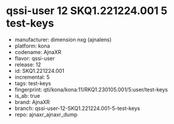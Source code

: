 # qssi-user 12 SKQ1.221224.001 5 test-keys
- manufacturer: dimension nxg (ajnalens)
- platform: kona
- codename: AjnaXR
- flavor: qssi-user
- release: 12
- id: SKQ1.221224.001
- incremental: 5
- tags: test-keys
- fingerprint: qti/kona/kona:11/RKQ1.230105.001/5:user/test-keys
- is_ab: true
- brand: AjnaXR
- branch: qssi-user-12-SKQ1.221224.001-5-test-keys
- repo: ajnaxr_ajnaxr_dump
